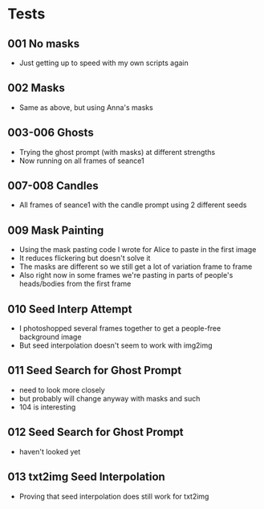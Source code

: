 # Tests

## 001 No masks

- Just getting up to speed with my own scripts again

## 002 Masks

- Same as above, but using Anna's masks

## 003-006 Ghosts

- Trying the ghost prompt (with masks) at different strengths
- Now running on all frames of seance1

## 007-008 Candles

- All frames of seance1 with the candle prompt using 2 different seeds

## 009 Mask Painting

- Using the mask pasting code I wrote for Alice to paste in the first image
- It reduces flickering but doesn't solve it
- The masks are different so we still get a lot of variation frame to frame
- Also right now in some frames we're pasting in parts of people's heads/bodies from the first frame

## 010 Seed Interp Attempt

- I photoshopped several frames together to get a people-free background image
- But seed interpolation doesn't seem to work with img2img

## 011 Seed Search for Ghost Prompt

- need to look more closely
- but probably will change anyway with masks and such
- 104 is interesting

## 012 Seed Search for Ghost Prompt

- haven't looked yet

## 013 txt2img Seed Interpolation

- Proving that seed interpolation does still work for txt2img
